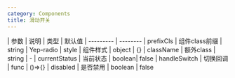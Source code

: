 ```yaml
---
category: Components
title: 滑动开关
---
```



<DEMO>


| 参数 | 说明 | 类型 | 默认值
| --------- | --------
| prefixCls | 组件class前缀 | string | Yep-radio
| style | 组件样式 | object | {}
| className | 额外class | string | -
| currentStatus | 当前状态 | boolean| false
| handleSwitch | 切换回调 | func | ()=>{}
| disabled | 是否禁用 | boolean | false
